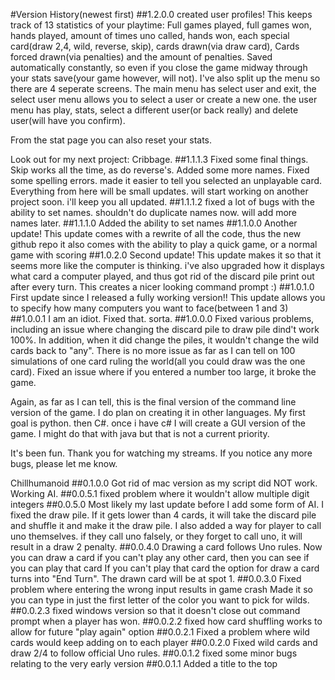 #Version History(newest first)
##1.2.0.0
created user profiles! This keeps track of 13 statistics of your playtime: Full games played, full games won, hands played, amount of times uno called, hands won, each special card(draw 2,4, wild, reverse, skip), cards drawn(via draw card), Cards forced drawn(via penalties) and the amount of penalties. Saved automatically constantly, so even if you close the game midway through your stats save(your game however, will not). I've also split up the menu so there are 4 seperate screens. The main menu has select user and exit, the select user menu allows you to select a user or create a new one. the user menu has play, stats, select a different user(or back really) and delete user(will have you confirm). 

From the stat page you can also reset your stats. 

Look out for my next project: Cribbage.
##1.1.1.3
Fixed some final things. Skip works all the time, as do reverse's. Added some more names. Fixed some spelling errors. 
made it easier to tell you selected an unplayable card. Everything from here will be small updates. will start working on another project soon. i'll keep you all updated. 
##1.1.1.2
fixed a lot of bugs with the ability to set names. shouldn't do duplicate names now. will add more names later. 
##1.1.1.0
Added the ability to set names
##1.1.0.0
Another update! 
This update comes with a rewrite of all the code, thus the new github repo
it also comes with the ability to play a quick game, or a normal game with scoring
##1.0.2.0
Second update!
This update makes it so that it seems more like the computer is thinking. 
i've also upgraded how it displays what card a computer played, and thus got rid of the discard pile print out after every turn.
This creates a nicer looking command prompt :)
##1.0.1.0
First update since I released a fully working version!!
This update allows you to specify how many computers you want to face(between 1 and 3)
##1.0.0.1 
I am an idiot. Fixed that. sorta.
##1.0.0.0
Fixed various problems, including an issue where changing the discard pile to draw pile dind't work 100%. In addition, when it did change the piles, it wouldn't change the wild cards back to "any". There is no more issue as far as I can tell on 100 simulations of one card ruling the world(all you could draw was the one card). Fixed an issue where if you entered a number too large, it broke the game.

Again, as far as I can tell, this is the final version of the command line version of the game. I do plan on creating it in other languages. My first goal is python. then C#. once i have c# I will create a GUI version of the game. I might do that with java but that is not a current priority. 

It's been fun. Thank you for watching my streams. If you notice any more bugs, please let me know. 

 Chillhumanoid
##0.1.0.0
Got rid of mac version as my script did NOT work. Working AI.
##0.0.5.1
fixed problem where it wouldn't allow multiple digit integers
##0.0.5.0
Most likely my last update before I add some form of AI. I fixed the draw pile. If it gets lower than 4 cards, it will take the discard pile and shuffle it and make it the draw pile. I also added a way for player to call uno themselves. if they call uno falsely, or they forget to call uno, it will result in a draw 2 penalty. 
##0.0.4.0
Drawing a card follows Uno rules. Now you can draw a card if you can't play any other card, then you can see if you can play that card
If you can't play that card the option for draw a card turns into "End Turn". The drawn card will be at spot 1. 
##0.0.3.0
Fixed problem where entering the wrong input results in game crash
Made it so you can type in just the first letter of the color you want to pick for wilds. 
##0.0.2.3
fixed windows version so that it doesn't close out command prompt when a player has won.
##0.0.2.2 
fixed how card shuffling works to allow for future "play again" option
##0.0.2.1
Fixed a problem where wild cards would keep adding on to each player
##0.0.2.0
Fixed wild cards and draw 2/4 to follow official Uno rules. 
##0.0.1.2
fixed some minor bugs relating to the very early version
##0.0.1.1
Added a title to the top
